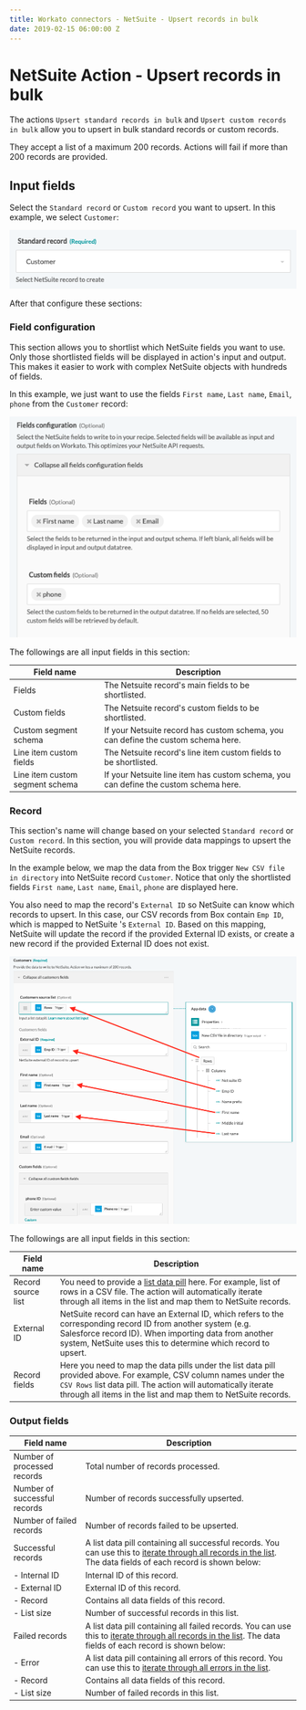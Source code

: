```yaml
---
title: Workato connectors - NetSuite - Upsert records in bulk
date: 2019-02-15 06:00:00 Z
---
```


# NetSuite Action - Upsert records in bulk

The actions `Upsert standard records in bulk` and `Upsert custom records in bulk` allow you to upsert in bulk standard records or custom records.

They accept a list of a maximum 200 records. Actions will fail if more than 200 records are provided.

## Input fields

Select the `Standard record` or `Custom record` you want to upsert. In this example, we select `Customer`:

![Select Netsuite record](/assets/images/connectors/netsuite/standard-record.png)

After that configure these sections:

### Field configuration
This section allows you to shortlist which NetSuite fields you want to use. Only those shortlisted fields will be displayed in action's input and output. This makes it easier to work with complex NetSuite objects with hundreds of fields.

In this example, we just want to use the fields `First name`, `Last name`, `Email`, `phone` from the `Customer` record:

![Field configuration](/assets/images/connectors/netsuite/field-config.png)

The followings are all input fields in this section:

| Field name | Description |
|---|---|
| Fields | The Netsuite record's main fields to be shortlisted. |
| Custom fields | The Netsuite record's custom fields to be shortlisted. |
| Custom segment schema | If your Netsuite record has custom schema, you can define the custom schema here. |
| Line item custom fields | The Netsuite record's line item custom fields to be shortlisted. |
| Line item custom segment schema | If your Netsuite line item has custom schema, you can define the custom schema here. |

### Record
This section's name will change based on your selected `Standard record` or `Custom record`. In this section, you will provide data mappings to upsert the NetSuite records.

In the example below, we map the data from the Box trigger `New CSV file in directory` into NetSuite record `Customer`. Notice that only the shortlisted fields `First name`, `Last name`, `Email`, `phone` are displayed here.

You also need to map the record's `External ID` so NetSuite can know which records to upsert. In this case, our CSV records from Box contain `Emp ID`, which is mapped to NetSuite 's `External ID`. Based on this mapping, NetSuite will update the record if the provided External ID exists, or create a new record if the provided External ID does not exist.

![Field mappings](/assets/images/connectors/netsuite/batch-mapping-upsert.png)

The followings are all input fields in this section:

| Field name | Description |
|---|---|
| Record source list | You need to provide a [list data pill](https://docs.workato.com/features/list-management.html) here. For example, list of rows in a CSV file. The action will automatically iterate through all items in the list and map them to NetSuite records. |
| External ID | NetSuite record can have an External ID, which refers to the corresponding record ID from another system (e.g. Salesforce record ID). When importing data from another system, NetSuite uses this to determine which record to upsert. |
| Record fields | Here you need to map the data pills under the list data pill provided above. For example, CSV column names under the `CSV Rows` list data pill. The action will automatically iterate through all items in the list and map them to NetSuite records. |

### Output fields

| Field name | Description |
|---|---|
| Number of processed records | Total number of records processed. |
| Number of successful records | Number of records successfully upserted. |
| Number of failed records | Number of records failed to be upserted. |
| Successful records | A list data pill containing all successful records. You can use this to [iterate through all records in the list](https://docs.workato.com/features/list-management.html). The data fields of each record is shown below: |
| - Internal ID | Internal ID of this record. |
| - External ID | External ID of this record. |
| - Record | Contains all data fields of this record. |
| - List size | Number of successful records in this list. |
| Failed records | A list data pill containing all failed records. You can use this to [iterate through all records in the list](https://docs.workato.com/features/list-management.html). The data fields of each record is shown below: |
| - Error | A list data pill containing all errors of this record. You can use this to [iterate through all errors in the list](https://docs.workato.com/features/list-management.html). |
| - Record | Contains all data fields of this record.  |
| - List size | Number of failed records in this list. |
